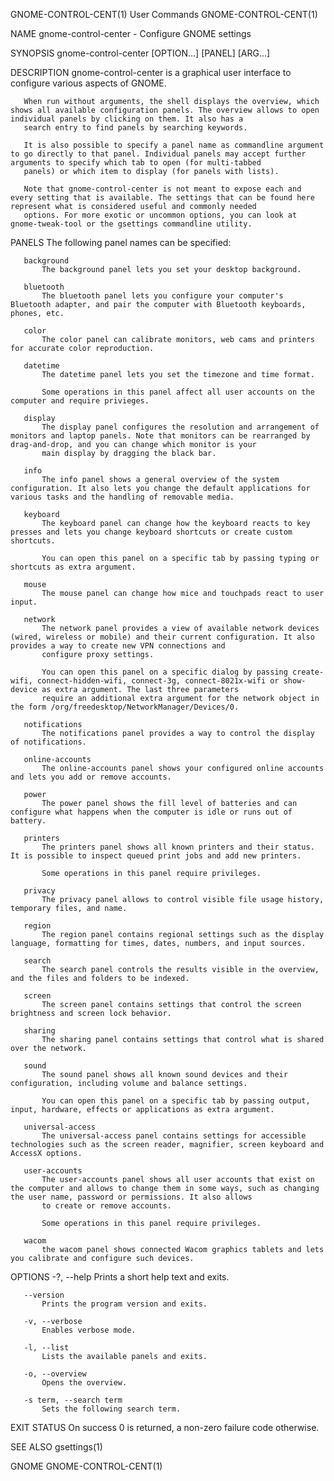 GNOME-CONTROL-CENT(1)                                                                        User Commands                                                                       GNOME-CONTROL-CENT(1)

NAME
       gnome-control-center - Configure GNOME settings

SYNOPSIS
       gnome-control-center [OPTION...] [PANEL] [ARG...]

DESCRIPTION
       gnome-control-center is a graphical user interface to configure various aspects of GNOME.

       When run without arguments, the shell displays the overview, which shows all available configuration panels. The overview allows to open individual panels by clicking on them. It also has a
       search entry to find panels by searching keywords.

       It is also possible to specify a panel name as commandline argument to go directly to that panel. Individual panels may accept further arguments to specify which tab to open (for multi-tabbed
       panels) or which item to display (for panels with lists).

       Note that gnome-control-center is not meant to expose each and every setting that is available. The settings that can be found here represent what is considered useful and commonly needed
       options. For more exotic or uncommon options, you can look at gnome-tweak-tool or the gsettings commandline utility.

PANELS
       The following panel names can be specified:

       background
           The background panel lets you set your desktop background.

       bluetooth
           The bluetooth panel lets you configure your computer's Bluetooth adapter, and pair the computer with Bluetooth keyboards, phones, etc.

       color
           The color panel can calibrate monitors, web cams and printers for accurate color reproduction.

       datetime
           The datetime panel lets you set the timezone and time format.

           Some operations in this panel affect all user accounts on the computer and require privieges.

       display
           The display panel configures the resolution and arrangement of monitors and laptop panels. Note that monitors can be rearranged by drag-and-drop, and you can change which monitor is your
           main display by dragging the black bar.

       info
           The info panel shows a general overview of the system configuration. It also lets you change the default applications for various tasks and the handling of removable media.

       keyboard
           The keyboard panel can change how the keyboard reacts to key presses and lets you change keyboard shortcuts or create custom shortcuts.

           You can open this panel on a specific tab by passing typing or shortcuts as extra argument.

       mouse
           The mouse panel can change how mice and touchpads react to user input.

       network
           The network panel provides a view of available network devices (wired, wireless or mobile) and their current configuration. It also provides a way to create new VPN connections and
           configure proxy settings.

           You can open this panel on a specific dialog by passing create-wifi, connect-hidden-wifi, connect-3g, connect-8021x-wifi or show-device as extra argument. The last three parameters
           require an additional extra argument for the network object in the form /org/freedesktop/NetworkManager/Devices/0.

       notifications
           The notifications panel provides a way to control the display of notifications.

       online-accounts
           The online-accounts panel shows your configured online accounts and lets you add or remove accounts.

       power
           The power panel shows the fill level of batteries and can configure what happens when the computer is idle or runs out of battery.

       printers
           The printers panel shows all known printers and their status. It is possible to inspect queued print jobs and add new printers.

           Some operations in this panel require privileges.

       privacy
           The privacy panel allows to control visible file usage history, temporary files, and name.

       region
           The region panel contains regional settings such as the display language, formatting for times, dates, numbers, and input sources.

       search
           The search panel controls the results visible in the overview, and the files and folders to be indexed.

       screen
           The screen panel contains settings that control the screen brightness and screen lock behavior.

       sharing
           The sharing panel contains settings that control what is shared over the network.

       sound
           The sound panel shows all known sound devices and their configuration, including volume and balance settings.

           You can open this panel on a specific tab by passing output, input, hardware, effects or applications as extra argument.

       universal-access
           The universal-access panel contains settings for accessible technologies such as the screen reader, magnifier, screen keyboard and AccessX options.

       user-accounts
           The user-accounts panel shows all user accounts that exist on the computer and allows to change them in some ways, such as changing the user name, password or permissions. It also allows
           to create or remove accounts.

           Some operations in this panel require privileges.

       wacom
           the wacom panel shows connected Wacom graphics tablets and lets you calibrate and configure such devices.

OPTIONS
       -?, --help
           Prints a short help text and exits.

       --version
           Prints the program version and exits.

       -v, --verbose
           Enables verbose mode.

       -l, --list
           Lists the available panels and exits.

       -o, --overview
           Opens the overview.

       -s term, --search term
           Sets the following search term.

EXIT STATUS
       On success 0 is returned, a non-zero failure code otherwise.

SEE ALSO
       gsettings(1)

GNOME                                                                                                                                                                            GNOME-CONTROL-CENT(1)
